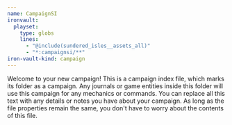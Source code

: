 ```yaml
---
name: CampaignSI
ironvault:
  playset:
    type: globs
    lines:
      - "@include(sundered_isles__assets_all)"
      - "*:campaignsi/**"
iron-vault-kind: campaign
---
```


Welcome to your new campaign! This is a campaign index file, which marks its folder as a campaign. Any journals or game entities inside this folder will use this campaign for any mechanics or commands. You can replace all this text with any details or notes you have about your campaign. As long as the file properties remain the same, you don't have to worry about the contents of this file.
